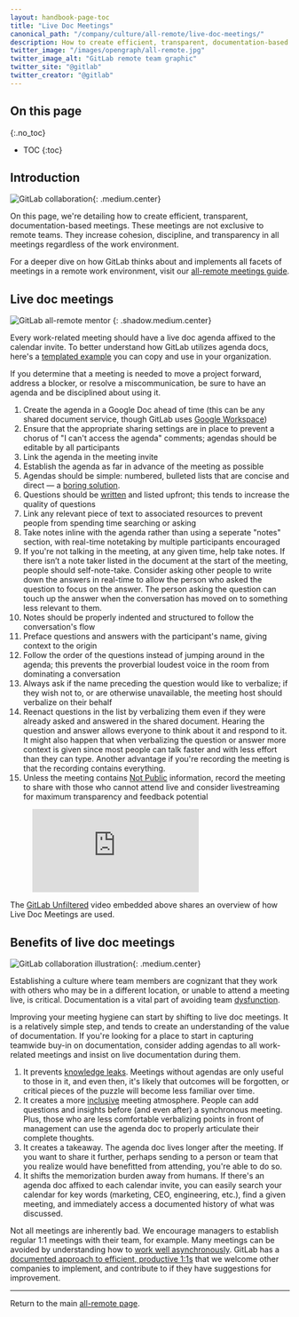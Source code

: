 ```yaml
---
layout: handbook-page-toc
title: "Live Doc Meetings"
canonical_path: "/company/culture/all-remote/live-doc-meetings/"
description: How to create efficient, transparent, documentation-based meetings
twitter_image: "/images/opengraph/all-remote.jpg"
twitter_image_alt: "GitLab remote team graphic"
twitter_site: "@gitlab"
twitter_creator: "@gitlab"
---
```


## On this page

{:.no_toc}

- TOC
{:toc}

## Introduction

![GitLab collaboration](/images/all-remote/gitlab-collaboration.jpg){: .medium.center}

On this page, we're detailing how to create efficient, transparent, documentation-based meetings. These meetings are not exclusive to remote teams. They increase cohesion, discipline, and transparency in all meetings regardless of the work environment. 

For a deeper dive on how GitLab thinks about and implements all facets of meetings in a remote work environment, visit our [all-remote meetings guide](/company/culture/all-remote/meetings/). 

## Live doc meetings

![GitLab all-remote mentor](/images/all-remote/ceo-shadow-gitlab-awesomeness.jpg)
{: .shadow.medium.center}

Every work-related meeting should have a live doc agenda affixed to the calendar invite. To better understand how GitLab utilizes agenda docs, here's a [templated example](https://docs.google.com/document/d/1WQe-0oiMCzB3MPBNdKluCEIfgTRpaIi-SJ8FmUJ2xHo/edit?usp=sharing) you can copy and use in your organization.

If you determine that a meeting is needed to move a project forward, address a blocker, or resolve a miscommunication, be sure to have an agenda and be disciplined about using it.

1. Create the agenda in a Google Doc ahead of time (this can be any shared document service, though GitLab uses [Google Workspace](https://workspace.google.com/))
1. Ensure that the appropriate sharing settings are in place to prevent a chorus of "I can't access the agenda" comments; agendas should be editable by all participants
1. Link the agenda in the meeting invite
1. Establish the agenda as far in advance of the meeting as possible
1. Agendas should be simple: numbered, bulleted lists that are concise and direct — a [boring solution](/handbook/values/#boring-solutions).
1. Questions should be [written](/handbook/values/#write-things-down) and listed upfront; this tends to increase the quality of questions
1. Link any relevant piece of text to associated resources to prevent people from spending time searching or asking
1. Take notes inline with the agenda rather than using a seperate "notes" section, with real-time notetaking by multiple participants encouraged 
1. If you're not talking in the meeting, at any given time, help take notes. If there isn’t a note taker listed in the document at the start of the meeting, people should self-note-take. Consider asking other people to write down the answers in real-time to allow the person who asked the question to focus on the answer. The person asking the question can touch up the answer when the conversation has moved on to something less relevant to them.
1. Notes should be properly indented and structured to follow the conversation's flow
1. Preface questions and answers with the participant's name, giving context to the origin
1. Follow the order of the questions instead of jumping around in the agenda; this prevents the proverbial loudest voice in the room from dominating a conversation 
1. Always ask if the name preceding the question would like to verbalize; if they wish not to, or are otherwise unavailable, the meeting host should verbalize on their behalf
1. Reenact questions in the list by verbalizing them even if they were already asked and answered in the shared document. Hearing the question and answer allows everyone to think about it and respond to it. It might also happen that when verbalizing the question or answer more context is given since most people can talk faster and with less effort than they can type. Another advantage if you're recording the meeting is that the recording contains everything.
1. Unless the meeting contains [Not Public](/handbook/communication/#not-public) information, record the meeting to share with those who cannot attend live and consider livestreaming for maximum transparency and feedback potential 

<!-- blank line -->
<figure class="video_container">
  <iframe src="https://www.youtube.com/embed/YnSNyJue0L8" frameborder="0" allowfullscreen="true"> </iframe>
</figure>
<!-- blank line -->

The [GitLab Unfiltered](https://www.youtube.com/playlist?list=PL05JrBw4t0Kq7QUX-Ux5fOunQotqJbECc) video embedded above shares an overview of how Live Doc Meetings are used. 

## Benefits of live doc meetings

![GitLab collaboration illustration](/images/all-remote/gitlab-collaboration-illustration.jpg){: .medium.center}

Establishing a culture where team members are cognizant that they work with others who may be in a different location, or unable to attend a meeting live, is critical. Documentation is a vital part of avoiding team [dysfunction](/handbook/values/#five-dysfunctions). 

Improving your meeting hygiene can start by shifting to live doc meetings. It is a relatively simple step, and tends to create an understanding of the value of documentation. If you're looking for a place to start in capturing teamwide buy-in on documentation, consider adding agendas to all work-related meetings and insist on live documentation during them.  

1. It prevents [knowledge leaks](/company/culture/all-remote/effective-communication/#why-text-communication-is-important-for-successful-remote-working). Meetings without agendas are only useful to those in it, and even then, it's likely that outcomes will be forgotten, or critical pieces of the puzzle will become less familiar over time.
1. It creates a more [inclusive](/company/culture/inclusion/building-diversity-and-inclusion/) meeting atmosphere. People can add questions and insights before (and even after) a synchronous meeting. Plus, those who are less comfortable verbalizing points in front of management can use the agenda doc to properly articulate their complete thoughts.
1. It creates a takeaway. The agenda doc lives longer after the meeting. If you want to share it further, perhaps sending to a person or team that you realize would have benefitted from attending, you're able to do so.
1. It shifts the memorization burden away from humans. If there's an agenda doc affixed to each calendar invite, you can easily search your calendar for key words (marketing, CEO, engineering, etc.), find a given meeting, and immediately access a documented history of what was discussed.

Not all meetings are inherently bad. We encourage managers to establish regular 1:1 meetings with their team, for example. Many meetings can be avoided by understanding how to [work well asynchronously](/company/culture/all-remote/asynchronous/). GitLab has a [documented approach to efficient, productive 1:1s](/handbook/leadership/1-1/) that we welcome other companies to implement, and contribute to if they have suggestions for improvement.

- - -

Return to the main [all-remote page](/company/culture/all-remote/).
